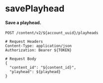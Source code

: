 savePlayhead
===========

#### Save a playhead.

```http
POST /content/v2/${account_uuid}/playheads

# Request Headers
Content-Type: application/json
Authorization: Bearer ${TOKEN}

# Request Body
{
  "content_id": "${content_id}",
  "playhead": ${playhead}
}
```